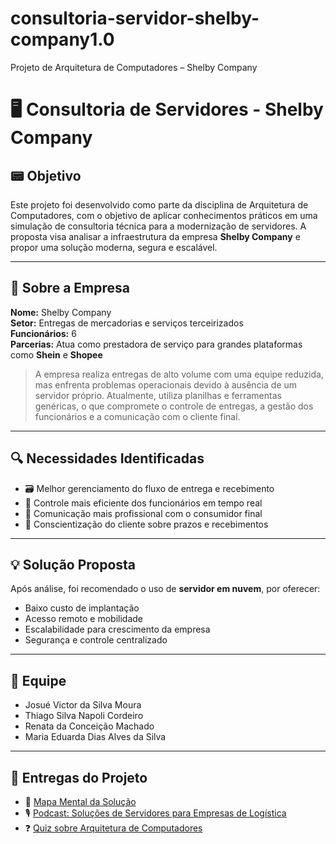 # consultoria-servidor-shelby-company1.0
 Projeto de Arquitetura de Computadores – Shelby Company
# 🖥️ Consultoria de Servidores - Shelby Company

## 📟 Objetivo

Este projeto foi desenvolvido como parte da disciplina de Arquitetura de Computadores, com o objetivo de aplicar conhecimentos práticos em uma simulação de consultoria técnica para a modernização de servidores. A proposta visa analisar a infraestrutura da empresa **Shelby Company** e propor uma solução moderna, segura e escalável.

---

## 🏢 Sobre a Empresa

**Nome:** Shelby Company  
**Setor:** Entregas de mercadorias e serviços terceirizados  
**Funcionários:** 6  
**Parcerias:** Atua como prestadora de serviço para grandes plataformas como **Shein** e **Shopee**

> A empresa realiza entregas de alto volume com uma equipe reduzida, mas enfrenta problemas operacionais devido à ausência de um servidor próprio. Atualmente, utiliza planilhas e ferramentas genéricas, o que compromete o controle de entregas, a gestão dos funcionários e a comunicação com o cliente final.

---

## 🔍 Necessidades Identificadas

- 🗃️ Melhor gerenciamento do fluxo de entrega e recebimento  
- 👥 Controle mais eficiente dos funcionários em tempo real  
- 📡 Comunicação mais profissional com o consumidor final  
- 🧠 Conscientização do cliente sobre prazos e recebimentos

---

## 💡 Solução Proposta

Após análise, foi recomendado o uso de **servidor em nuvem**, por oferecer:
- Baixo custo de implantação
- Acesso remoto e mobilidade
- Escalabilidade para crescimento da empresa
- Segurança e controle centralizado

---

## 👥 Equipe

- Josué Victor da Silva Moura  
- Thiago Silva Napoli Cordeiro  
- Renata da Conceição Machado  
- Maria Eduarda Dias Alves da Silva

---

## 📎 Entregas do Projeto

- 🧠 [Mapa Mental da Solução](https://drive.google.com/file/d/1frsRnWODYm-P0aLNoWHrz8V7x5Rwz2VI/view?usp=drive_link)  
- 🎙️ [Podcast: Soluções de Servidores para Empresas de Logística](https://open.spotify.com/episode/4iNRGHDPtckZzWdpS6tMLo?si=Bq6c7jzWQJyABzpC1SMaYQ)  
- ❓ [Quiz sobre Arquitetura de Computadores](https://create.kahoot.it/share/arquitetura-de-computadores/7c4de0aa-c0b4-45ce-95a2-b1ccd1dfcc03)
